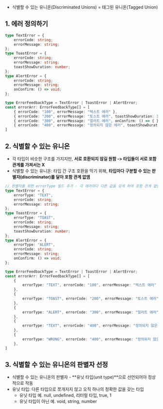 - 식별할 수 있는 유니온(Discriminated Unions) = 태그된 유니온(Tagged Union)

## 1. 에러 정의하기

```ts
type TextError = {
    errorCode: string;
    errorMessage: string;
};
type ToastError = {
    errorCode: string;
    errorMessage: string;
    toastShowDuration: number;
};
type AlertError = {
    errorCode: string;
    errorMessage: string;
    onConfirm: () => void;
};

type ErrorFeedbackType = TextError | ToastError | AlertError;
const errorArr: ErrorFeedbackType[] = [
    { errorCode: "100", errorMessage: "텍스트 에러" },
    { errorCode: "200", errorMessage: "토스트 에러", toastShowDuration: 3000 },
    { errorCode: "300", errorMessage: "얼러트 에러", onConfirm: () => { } },
    { errorCode: "400", errorMessage: "정의되지 않은 에러", toastShowDuration: 3000, onConfirm: () => { } }, // 타입 에러 발생 X, 에러 발생하길 원함
]
```

## 2. 식별할 수 있는 유니온

- 각 타입이 비슷한 구조를 가지지만, **서로 호환되지 않길 원함 -> 타입들이 서로 포함 관계를 가져서는 X**
- 식별할 수 있는 유니온: 타입 간 구조 호환을 막기 위해, **타입마다 구분할 수 있는 판별자(discriminator)를 달아 포함 관계 없앰**

```ts
// 판별자를 위한 errorType 필드 추가 - 각 에러마다 다른 값을 갖게 하여 포함 관계 없앰!
type TextError = {
    errorType: "TEXT",
    errorCode: string;
    errorMessage: string;
};
type ToastError = {
    errorType: "TOAST",
    errorCode: string;
    errorMessage: string;
    toastShowDuration: number;
};
type AlertError = {
    errorType: "ALERT",
    errorCode: string;
    errorMessage: string;
    onConfirm: () => void;
};

type ErrorFeedbackType = TextError | ToastError | AlertError;
const errorArr: ErrorFeedbackType[] = [
    {
        errorType: "TEXT", errorCode: "100", errorMessage: "텍스트 에러"
    },
    {
        errorType: "TOAST", errorCode: "200", errorMessage: "토스트 에러", toastShowDuration: 3000
    },
    {
        errorType: "ALERT", errorCode: "300", errorMessage: "얼러트 에러", onConfirm: () => { }
    },
    {
        errorType: "TEXT", errorCode: "400", errorMessage: "정의되지 않은 에러", toastShowDuration: 3000, // 타입 에러 - toastShowDuration' does not exist in type 'TextError'
    },
    {
        errorType: "WRONG", errorCode: "400", errorMessage: "정의되지 않은 에러" // 타입 에러 - Type '"WRONG"' is not assignable to type '"TEXT" | "TOAST" | "ALERT"'
    },
]
```

## 3. 식별할 수 있는 유니온의 판별자 선정

- 식별할 수 있는 유니온의 판별자 - **유닛 타입(unit type)**으로 선언되어야 정상적으로 작동
- 유닛 타입: 다른 타입으로 쪼개지지 않고 오직 하나의 정확한 값을 갖는 타입
  - 유닛 타입 예. null, undefined, 리터럴 타입, true, 1
  - 유닛 타입이 아닌 예. void, string, number
